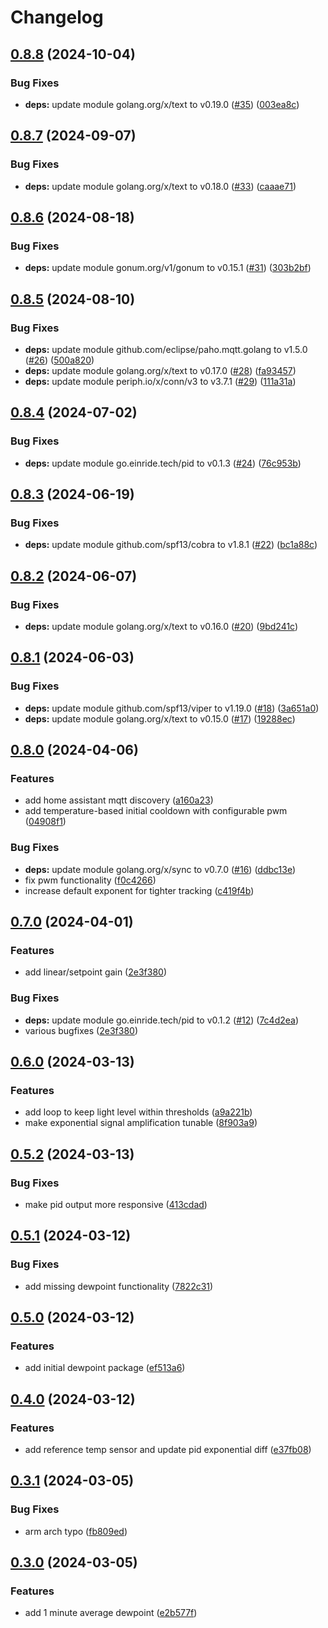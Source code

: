# Changelog

## [0.8.8](https://github.com/mikesmitty/chilly-boy/compare/v0.8.7...v0.8.8) (2024-10-04)


### Bug Fixes

* **deps:** update module golang.org/x/text to v0.19.0 ([#35](https://github.com/mikesmitty/chilly-boy/issues/35)) ([003ea8c](https://github.com/mikesmitty/chilly-boy/commit/003ea8c7bd9ceaf7201072b2377f9ab8ce24260d))

## [0.8.7](https://github.com/mikesmitty/chilly-boy/compare/v0.8.6...v0.8.7) (2024-09-07)


### Bug Fixes

* **deps:** update module golang.org/x/text to v0.18.0 ([#33](https://github.com/mikesmitty/chilly-boy/issues/33)) ([caaae71](https://github.com/mikesmitty/chilly-boy/commit/caaae71a25aee9f37f0c6fee2c92b0e9b710376c))

## [0.8.6](https://github.com/mikesmitty/chilly-boy/compare/v0.8.5...v0.8.6) (2024-08-18)


### Bug Fixes

* **deps:** update module gonum.org/v1/gonum to v0.15.1 ([#31](https://github.com/mikesmitty/chilly-boy/issues/31)) ([303b2bf](https://github.com/mikesmitty/chilly-boy/commit/303b2bfab4ec5302afd70eb76c88e8fc85066c6e))

## [0.8.5](https://github.com/mikesmitty/chilly-boy/compare/v0.8.4...v0.8.5) (2024-08-10)


### Bug Fixes

* **deps:** update module github.com/eclipse/paho.mqtt.golang to v1.5.0 ([#26](https://github.com/mikesmitty/chilly-boy/issues/26)) ([500a820](https://github.com/mikesmitty/chilly-boy/commit/500a8203eb8bdf8f5ff5ccd77af9910d4a6c733f))
* **deps:** update module golang.org/x/text to v0.17.0 ([#28](https://github.com/mikesmitty/chilly-boy/issues/28)) ([fa93457](https://github.com/mikesmitty/chilly-boy/commit/fa93457c6856c120932a118c43445b6894a3f4f0))
* **deps:** update module periph.io/x/conn/v3 to v3.7.1 ([#29](https://github.com/mikesmitty/chilly-boy/issues/29)) ([111a31a](https://github.com/mikesmitty/chilly-boy/commit/111a31a73dd3f7d89a1640c8baf9ffd230f3bd5d))

## [0.8.4](https://github.com/mikesmitty/chilly-boy/compare/v0.8.3...v0.8.4) (2024-07-02)


### Bug Fixes

* **deps:** update module go.einride.tech/pid to v0.1.3 ([#24](https://github.com/mikesmitty/chilly-boy/issues/24)) ([76c953b](https://github.com/mikesmitty/chilly-boy/commit/76c953b9b24f9030b5b20d192029cd3ce170ee34))

## [0.8.3](https://github.com/mikesmitty/chilly-boy/compare/v0.8.2...v0.8.3) (2024-06-19)


### Bug Fixes

* **deps:** update module github.com/spf13/cobra to v1.8.1 ([#22](https://github.com/mikesmitty/chilly-boy/issues/22)) ([bc1a88c](https://github.com/mikesmitty/chilly-boy/commit/bc1a88c78df024a2395defc870fbc94ba5a56ebf))

## [0.8.2](https://github.com/mikesmitty/chilly-boy/compare/v0.8.1...v0.8.2) (2024-06-07)


### Bug Fixes

* **deps:** update module golang.org/x/text to v0.16.0 ([#20](https://github.com/mikesmitty/chilly-boy/issues/20)) ([9bd241c](https://github.com/mikesmitty/chilly-boy/commit/9bd241c50bdb9b296ffd90beedc55f8654175558))

## [0.8.1](https://github.com/mikesmitty/chilly-boy/compare/v0.8.0...v0.8.1) (2024-06-03)


### Bug Fixes

* **deps:** update module github.com/spf13/viper to v1.19.0 ([#18](https://github.com/mikesmitty/chilly-boy/issues/18)) ([3a651a0](https://github.com/mikesmitty/chilly-boy/commit/3a651a0983001717fdb2b2e973d1f2d45f3ce2f8))
* **deps:** update module golang.org/x/text to v0.15.0 ([#17](https://github.com/mikesmitty/chilly-boy/issues/17)) ([19288ec](https://github.com/mikesmitty/chilly-boy/commit/19288ec7221c101d84fd6aff49a8d8ac2ed4f9ae))

## [0.8.0](https://github.com/mikesmitty/chilly-boy/compare/v0.7.0...v0.8.0) (2024-04-06)


### Features

* add home assistant mqtt discovery ([a160a23](https://github.com/mikesmitty/chilly-boy/commit/a160a2304c525fdb27e7ee3ca0409b8d223f9fd1))
* add temperature-based initial cooldown with configurable pwm ([04908f1](https://github.com/mikesmitty/chilly-boy/commit/04908f1f52ab9487d79db0a9692b4172013330bc))


### Bug Fixes

* **deps:** update module golang.org/x/sync to v0.7.0 ([#16](https://github.com/mikesmitty/chilly-boy/issues/16)) ([ddbc13e](https://github.com/mikesmitty/chilly-boy/commit/ddbc13e95d84556727e8f26755404fa7622b8cbf))
* fix pwm functionality ([f0c4266](https://github.com/mikesmitty/chilly-boy/commit/f0c42662332b6dd1fdacf33a35baa0232ddbe8a4))
* increase default exponent for tighter tracking ([c419f4b](https://github.com/mikesmitty/chilly-boy/commit/c419f4b95353f291bc1c701294a5dacbe6047dbb))

## [0.7.0](https://github.com/mikesmitty/chilly-boy/compare/v0.6.0...v0.7.0) (2024-04-01)


### Features

* add linear/setpoint gain ([2e3f380](https://github.com/mikesmitty/chilly-boy/commit/2e3f3801c5f439f2d9cb27bc5ab007dc984d15da))


### Bug Fixes

* **deps:** update module go.einride.tech/pid to v0.1.2 ([#12](https://github.com/mikesmitty/chilly-boy/issues/12)) ([7c4d2ea](https://github.com/mikesmitty/chilly-boy/commit/7c4d2ea495143ca5accc6bdd93b157bfcfe78195))
* various bugfixes ([2e3f380](https://github.com/mikesmitty/chilly-boy/commit/2e3f3801c5f439f2d9cb27bc5ab007dc984d15da))

## [0.6.0](https://github.com/mikesmitty/chilly-boy/compare/v0.5.2...v0.6.0) (2024-03-13)


### Features

* add loop to keep light level within thresholds ([a9a221b](https://github.com/mikesmitty/chilly-boy/commit/a9a221b841fa5285fef4f317f3011e28ab550764))
* make exponential signal amplification tunable ([8f903a9](https://github.com/mikesmitty/chilly-boy/commit/8f903a9a26764a467913c0f4d75f1172056aa595))

## [0.5.2](https://github.com/mikesmitty/chilly-boy/compare/v0.5.1...v0.5.2) (2024-03-13)


### Bug Fixes

* make pid output more responsive ([413cdad](https://github.com/mikesmitty/chilly-boy/commit/413cdadb8b53aae1472b1cdb0d703ed9241da774))

## [0.5.1](https://github.com/mikesmitty/chilly-boy/compare/v0.5.0...v0.5.1) (2024-03-12)


### Bug Fixes

* add missing dewpoint functionality ([7822c31](https://github.com/mikesmitty/chilly-boy/commit/7822c31de187f6d1fcb8e4b1b349a055e79b4eb9))

## [0.5.0](https://github.com/mikesmitty/chilly-boy/compare/v0.4.0...v0.5.0) (2024-03-12)


### Features

* add initial dewpoint package ([ef513a6](https://github.com/mikesmitty/chilly-boy/commit/ef513a6d2554af8d461792a80a5d27e464097c34))

## [0.4.0](https://github.com/mikesmitty/chilly-boy/compare/v0.3.1...v0.4.0) (2024-03-12)


### Features

* add reference temp sensor and update pid exponential diff ([e37fb08](https://github.com/mikesmitty/chilly-boy/commit/e37fb08d7261a2e5ad5ce211fbee33e4234edbf1))

## [0.3.1](https://github.com/mikesmitty/chilly-boy/compare/v0.3.0...v0.3.1) (2024-03-05)


### Bug Fixes

* arm arch typo ([fb809ed](https://github.com/mikesmitty/chilly-boy/commit/fb809edfe04561f33852789d25bcbe050cb508f4))

## [0.3.0](https://github.com/mikesmitty/chilly-boy/compare/v0.2.0...v0.3.0) (2024-03-05)


### Features

* add 1 minute average dewpoint ([e2b577f](https://github.com/mikesmitty/chilly-boy/commit/e2b577f05eeba33a3683d39bc3e38690d444eb67))
